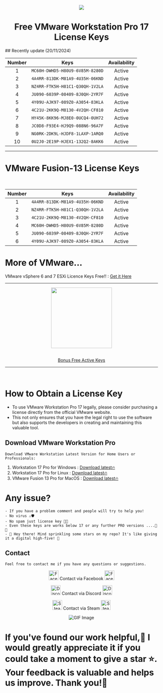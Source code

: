 <div align="center">
<img src = "https://github.com/user-attachments/assets/1b3ad1e1-507b-473c-98ea-23d4ae6c2b41" />
</div>

<div align="center">
<h1>Free VMware Workstation Pro 17 License Keys</h1>
</div>
## Recently update (20/11/2024)

| Number | Keys | Availability |
|:------:|------------|:---------:|
| 1 | `MC60H-DWHD5-H80U9-6V85M-8280D` | Active
| 2 | `4A4RR-813DK-M81A9-4U35H-06KND` | Active
| 3 | `NZ4RR-FTK5H-H81C1-Q30QH-1V2LA` | Active
| 4 | `JU090-6039P-08409-8J0QH-2YR7F` | Active
| 5 | `4Y09U-AJK97-089Z0-A3054-83KLA` | Active
| 6 | `4C21U-2KK9Q-M8130-4V2QH-CF810` | Active
| 7 | `HY45K-8KK96-MJ8E0-0UCQ4-0UH72` | Active
| 8 | `JC0D8-F93E4-HJ9Q9-088N6-96A7F` | Active
| 9 | `NG0RK-2DK9L-HJDF8-1LAXP-1ARQ0` | Active
| 10 | `0U2J0-2E19P-HJEX1-132Q2-8AKK6` | Active


<hr>

# VMware Fusion-13 License Keys
<br>


| Number | Keys | Availability |
|:------:|------------|:---------:|
| 1 | `4A4RR-813DK-M81A9-4U35H-06KND` | Active
| 2 | `NZ4RR-FTK5H-H81C1-Q30QH-1V2LA` | Active
| 3 | `4C21U-2KK9Q-M8130-4V2QH-CF810` | Active
| 4 | `MC60H-DWHD5-H80U9-6V85M-8280D` | Active
| 5 | `JU090-6039P-08409-8J0QH-2YR7F` | Active
| 6 | `4Y09U-AJK97-089Z0-A3054-83KLA` | Active

# More of VMware...

VMware vSphere 6 and 7 ESXi Licence Keys Free!! : [Get it Here](https://github.com/uziii2208/VMWare-ESXi-License-Key)
<br> 
<hr>
<div align="center">

<img src="https://user-images.githubusercontent.com/74038190/214644145-264f4759-7633-441e-9d67-d8dda9d50d26.gif" width="200">

<br>
<br>
  
[Bonus Free Active Keys](https://github.com/uziii2208/VMWare-Workstation-17-Pro-License-Keys/blob/main/VMware%20Workstation%20Pro%2017%20keys)
  
 
<div align="center"/>

<hr>

<div align="left">
 
<br>


# How to Obtain a License Key

- To use VMware Workstation Pro 17 legally, please consider purchasing a license directly from the official VMware website. 
- This not only ensures that you have the legal right to use the software but also supports the developers in creating and maintaining this valuable tool.

## Download VMware Workstation Pro
```
Download VMware Workstation Latest Version for Home Users or Professionals:
```
1. Workstation 17 Pro for Windows : [Download latest🔥](https://t.me/resourcehub1/3580)
2. Workstation 17 Pro for Linux : [Download latest🔥](https://t.me/resourcehub1/3580)
3. VMware Fusion 13 Pro for MacOS : [Download latest🔥](https://t.me/resourcehub1/3580)

# Any issue?
```
- If you have a problem comment and people will try to help you!
- No virus ⚠🛡
- No spam just license key 🔐🔑
- Even these keys are works below 17 or any further PRO versions ....🎊✨
- 🌟 Hey there! Mind sprinkling some stars on my repo? It's like giving it a digital high-five! 🚀
```
## Contact
```
Feel free to contact me if you have any questions or suggestions.
```
<div align="center">
<p>
  <img src="https://github.com/user-attachments/assets/72d9c8f7-cda9-431b-8e85-5c803f1d3dd4" width="32" alt="Facebook Icon"/>
   <a href="https://www.facebook.com/corbierevn" style="text-decoration: none; font-size: 14px;">
    Contact via Facebook
  <img src="https://github.com/user-attachments/assets/72d9c8f7-cda9-431b-8e85-5c803f1d3dd4" width="32" alt="Facebook Icon"/>
  </a>
</p>

<p>
  <img src="https://github.com/user-attachments/assets/613287bd-8296-45d7-840b-f2763691fe48" width="32" alt="Discord Icon"/>
   <a href="https://discord.com/users/863239313268670486" style="text-decoration: none; font-size: 14px;">
    Contact via Discord
  <img src="https://github.com/user-attachments/assets/613287bd-8296-45d7-840b-f2763691fe48" width="32" alt="Discord Icon"/>
  </a>
</p>

<p>
  <img src="https://github.com/user-attachments/assets/27cea862-2a59-42a1-86e4-9e5ffb6f504f" width="32" alt="Steam Icon"/>
   <a href="https://steamcommunity.com/id/corbiere" style="text-decoration: none; font-size: 14px;">
    Contact via Steam
  <img src="https://github.com/user-attachments/assets/27cea862-2a59-42a1-86e4-9e5ffb6f504f" width="32" alt="Steam Icon"/>
  </a>
</p>
</div>

 <!-- Support Me --> 
<div align="center">
    <img src="https://github.com/user-attachments/assets/f6a6e4e5-50e6-41d1-81b8-986edaa1a30e" alt="GIF Image">
</div>

 # If you've found our work helpful,🤝 I would greatly appreciate it if you could take a moment to give a star ⭐. Your feedback is valuable and helps us improve. Thank you!🙏
